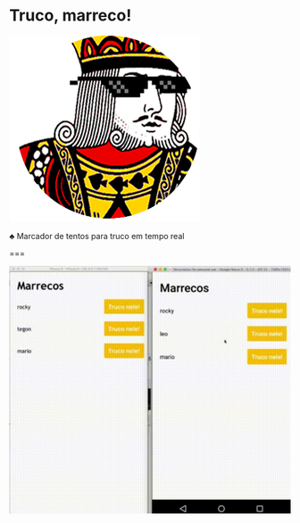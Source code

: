 # Truco, marreco!
![TrucoMarreco](img/logo_circle.png)

:clubs: Marcador de tentos para truco em tempo real

===

![Exemplo](game-example.gif)
